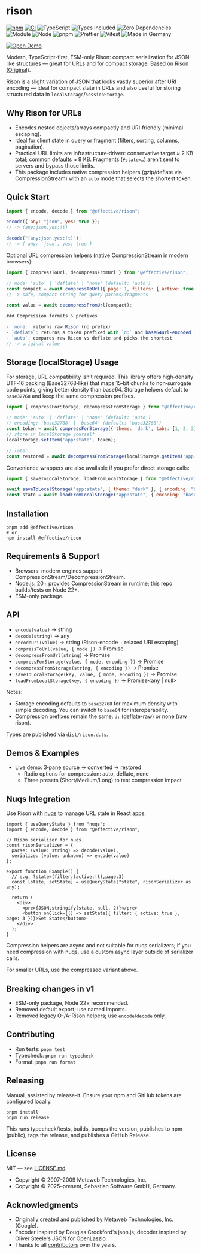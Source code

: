 # rison

<p>
  <a href="https://www.npmjs.com/package/@effective/rison"><img alt="npm" src="https://img.shields.io/npm/v/%40effective%2Frison?logo=npm&color=cb3837"></a>
  <a href="https://github.com/sebastian-software/effective-rison/actions/workflows/ci.yml"><img alt="CI" src="https://github.com/sebastian-software/effective-rison/actions/workflows/ci.yml/badge.svg"></a>
  <img alt="TypeScript" src="https://img.shields.io/badge/TypeScript-Ready-3178c6?logo=typescript">
  <img alt="Types Included" src="https://img.shields.io/badge/Types-Included-3178c6?logo=typescript">
  <img alt="Zero Dependencies" src="https://img.shields.io/badge/Dependencies-None-2ea44f">
  <img alt="Module" src="https://img.shields.io/badge/ESM-Only-000">
  <img alt="Node" src="https://img.shields.io/badge/node-22%2B-339933?logo=node.js">
  <img alt="pnpm" src="https://img.shields.io/badge/pnpm-10+-F69220?logo=pnpm">
  <img alt="Prettier" src="https://img.shields.io/badge/Code%20Style-Prettier-ff69b4?logo=prettier">
  <img alt="Vitest" src="https://img.shields.io/badge/Tests-Vitest-6E9F18">
  <img alt="Made in Germany" src="https://img.shields.io/badge/Made%20in-Germany-black">
</p>

<p>
  <a href="https://sebastian-software.github.io/effective-rison/" target="_blank" rel="noopener">
    <img alt="Open Demo" src="https://img.shields.io/badge/Demo-Open%20Live-2ea44f?style=for-the-badge">
  </a>
</p>

Modern, TypeScript-first, ESM-only Rison: compact serialization for JSON-like structures — great for URLs and for compact storage. Based on [Rison (Original)](https://github.com/Nanonid/rison).

Rison is a slight variation of JSON that looks vastly superior after URI encoding — ideal for
compact state in URLs and also useful for storing structured data in `localStorage`/`sessionStorage`.

## Why Rison for URLs

- Encodes nested objects/arrays compactly and URI‑friendly (minimal escaping).
- Ideal for client state in query or fragment (filters, sorting, columns, pagination).
- Practical URL limits are infrastructure‑driven: conservative target ≈ 2 KB total; common defaults ≈ 8 KB. Fragments (`#state=…`) aren’t sent to servers and bypass those limits.
- This package includes native compression helpers (gzip/deflate via CompressionStream) with an `auto` mode that selects the shortest token.

## Quick Start

```js
import { encode, decode } from "@effective/rison";

encode({ any: "json", yes: true });
// -> (any:json,yes:!t)

decode("(any:json,yes:!t)");
// -> { any: 'json', yes: true }
```

Optional URL compression helpers (native CompressionStream in modern browsers):

```js
import { compressToUrl, decompressFromUrl } from "@effective/rison";

// mode: 'auto' | 'deflate' | 'none' (default: 'auto')
const compact = await compressToUrl({ page: 1, filters: { active: true } }, { mode: 'auto' });
// -> safe, compact string for query params/fragments

const value = await decompressFromUrl(compact);

### Compression formats & prefixes

- `none`: returns raw Rison (no prefix)
- `deflate`: returns a token prefixed with `d:` and base64url‑encoded (deflate‑raw)
- `auto`: compares raw Rison vs deflate and picks the shortest
// -> original value
```

## Storage (localStorage) Usage

For storage, URL compatibility isn’t required. This library offers high‑density UTF‑16 packing (Base32768‑like) that maps 15‑bit chunks to non‑surrogate code points, giving better density than base64. Storage helpers default to `base32768` and keep the same compression prefixes.

```js
import { compressForStorage, decompressFromStorage } from "@effective/rison";

// mode: 'auto' | 'deflate' | 'none' (default: 'auto')
// encoding: 'base32768' | 'base64' (default: 'base32768')
const token = await compressForStorage({ theme: 'dark', tabs: [1, 2, 3] }, { encoding: 'base32768' });
// store in localStorage yourself
localStorage.setItem('app:state', token);

// later…
const restored = await decompressFromStorage(localStorage.getItem('app:state')!, { encoding: 'base32768' });
```

Convenience wrappers are also available if you prefer direct storage calls:

```js
import { saveToLocalStorage, loadFromLocalStorage } from "@effective/rison";

await saveToLocalStorage("app:state", { theme: "dark" }, { encoding: "base32768" });
const state = await loadFromLocalStorage("app:state", { encoding: "base32768" });
```

## Installation

```
pnpm add @effective/rison
# or
npm install @effective/rison
```

## Requirements & Support

- Browsers: modern engines support CompressionStream/DecompressionStream.
- Node.js: 20+ provides CompressionStream in runtime; this repo builds/tests on Node 22+.
- ESM-only package.

## API

- `encode(value)` → string
- `decode(string)` → any
- `encodeUri(value)` → string (Rison-encode + relaxed URI escaping)
- `compressToUrl(value, { mode })` → Promise<string>
- `decompressFromUrl(string)` → Promise<any>
- `compressForStorage(value, { mode, encoding })` → Promise<string>
- `decompressFromStorage(string, { encoding })` → Promise<any>
- `saveToLocalStorage(key, value, { mode, encoding })` → Promise<void>
- `loadFromLocalStorage(key, { encoding })` → Promise<any | null>

Notes:

- Storage encoding defaults to `base32768` for maximum density with simple decoding. You can switch to `base64` for interoperability.
- Compression prefixes remain the same: `d:` (deflate-raw) or none (raw rison).

Types are published via `dist/rison.d.ts`.

## Demos & Examples

- Live demo: 3‑pane source → converted → restored
  - Radio options for compression: auto, deflate, none
  - Three presets (Short/Medium/Long) to test compression impact

## Nuqs Integration

Use Rison with [nuqs](https://github.com/47ng/nuqs) to manage URL state in React apps.

```tsx
import { useQueryState } from "nuqs";
import { encode, decode } from "@effective/rison";

// Rison serializer for nuqs
const risonSerializer = {
  parse: (value: string) => decode(value),
  serialize: (value: unknown) => encode(value)
};

export function Example() {
  // e.g. ?state=(filter:(active:!t),page:3)
  const [state, setState] = useQueryState("state", risonSerializer as any);

  return (
    <div>
      <pre>{JSON.stringify(state, null, 2)}</pre>
      <button onClick={() => setState({ filter: { active: true }, page: 3 })}>Set State</button>
    </div>
  );
}
```

Compression helpers are async and not suitable for nuqs serializers; if you need compression with nuqs, use a custom async layer outside of serializer calls.

For smaller URLs, use the compressed variant above.

## Breaking changes in v1

- ESM-only package, Node 22+ recommended.
- Removed default export; use named imports.
- Removed legacy O-/A-Rison helpers; use `encode`/`decode` only.

## Contributing

- Run tests: `pnpm test`
- Typecheck: `pnpm run typecheck`
- Format: `pnpm run format`

## Releasing

Manual, assisted by release-it. Ensure your npm and GitHub tokens are configured locally.

```
pnpm install
pnpm run release
```

This runs typecheck/tests, builds, bumps the version, publishes to npm (public), tags the release,
and publishes a GitHub Release.

## License

MIT — see [LICENSE.md](./LICENSE.md).

- Copyright © 2007–2009 Metaweb Technologies, Inc.
- Copyright © 2025–present, Sebastian Software GmbH, Germany.

## Acknowledgments

- Originally created and published by Metaweb Technologies, Inc. (Google).
- Encoder inspired by Douglas Crockford's json.js; decoder inspired by Oliver Steele's JSON for OpenLaszlo.
- Thanks to all [contributors](https://github.com/sebastian-software/effective-rison/graphs/contributors) over the years.
